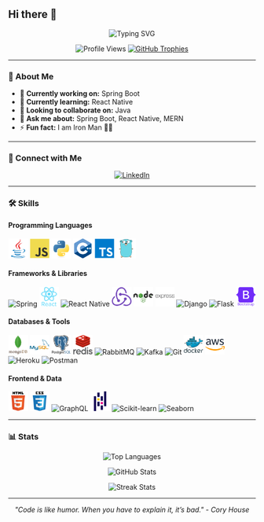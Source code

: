 ## Hi there 👋

<p align="center">
  <img src="https://readme-typing-svg.herokuapp.com?font=Fira+Code&size=28&pause=1000&color=00FFDD&center=true&vCenter=true&width=500&height=60&lines=Hello%2C+I'm+Niraj+Kumar+Nirala;A+Passionate+Software+Engineer" alt="Typing SVG">
</p>

<p align="center">
  <img src="https://komarev.com/ghpvc/?username=nirajnirala633&label=Profile%20Views&color=0e75b6&style=flat-square" alt="Profile Views" />
  <a href="https://github.com/ryo-ma/github-profile-trophy">
    <img src="https://github-profile-trophy.vercel.app/?username=nirajnirala633&theme=onedark&margin-w=15" alt="GitHub Trophies" />
  </a>
</p>

---

### 🌟 About Me
- 🔭 **Currently working on:** Spring Boot  
- 🌱 **Currently learning:** React Native  
- 👯 **Looking to collaborate on:** Java  
- 💬 **Ask me about:** Spring Boot, React Native, MERN  
- ⚡ **Fun fact:** I am Iron Man 🦸‍♂️  

---

### 📱 Connect with Me
<p align="center">
  <a href="https://www.linkedin.com/in/niraj-kumar-nirala-0169a11b0/" target="_blank">
    <img src="https://raw.githubusercontent.com/rahuldkjain/github-profile-readme-generator/master/src/images/icons/Social/linked-in-alt.svg" alt="LinkedIn" height="30" width="40" />
  </a>
  <!-- Add more social links here if applicable, e.g., Twitter -->
  <!-- Example: -->
  <!-- <a href="https://twitter.com/niraj_nirala" target="_blank">
    <img src="https://raw.githubusercontent.com/rahuldkjain/github-profile-readme-generator/master/src/images/icons/Social/twitter.svg" alt="Twitter" height="30" width="40" />
  </a> -->
</p>

---

### 🛠️ Skills

#### Programming Languages
<p align="left">
  <img src="https://raw.githubusercontent.com/devicons/devicon/master/icons/java/java-original.svg" alt="Java" width="40" height="40" title="Java"/>
  <img src="https://raw.githubusercontent.com/devicons/devicon/master/icons/javascript/javascript-original.svg" alt="JavaScript" width="40" height="40" title="JavaScript"/>
  <img src="https://raw.githubusercontent.com/devicons/devicon/master/icons/python/python-original.svg" alt="Python" width="40" height="40" title="Python"/>
  <img src="https://raw.githubusercontent.com/devicons/devicon/master/icons/cplusplus/cplusplus-original.svg" alt="C++" width="40" height="40" title="C++"/>
  <img src="https://raw.githubusercontent.com/devicons/devicon/master/icons/typescript/typescript-original.svg" alt="TypeScript" width="40" height="40" title="TypeScript"/>
  <img src="https://raw.githubusercontent.com/devicons/devicon/master/icons/go/go-original.svg" alt="Go" width="40" height="40" title="Go"/>
</p>

#### Frameworks & Libraries
<p align="left">
  <img src="https://www.vectorlogo.zone/logos/springio/springio-icon.svg" alt="Spring" width="40" height="40" title="Spring"/>
  <img src="https://raw.githubusercontent.com/devicons/devicon/master/icons/react/react-original-wordmark.svg" alt="React" width="40" height="40" title="React"/>
  <img src="https://reactnative.dev/img/header_logo.svg" alt="React Native" width="40" height="40" title="React Native"/>
  <img src="https://raw.githubusercontent.com/devicons/devicon/master/icons/redux/redux-original.svg" alt="Redux" width="40" height="40" title="Redux"/>
  <img src="https://raw.githubusercontent.com/devicons/devicon/master/icons/nodejs/nodejs-original-wordmark.svg" alt="Node.js" width="40" height="40" title="Node.js"/>
  <img src="https://raw.githubusercontent.com/devicons/devicon/master/icons/express/express-original-wordmark.svg" alt="Express" width="40" height="40" title="Express"/>
  <img src="https://cdn.worldvectorlogo.com/logos/django.svg" alt="Django" width="40" height="40" title="Django"/>
  <img src="https://www.vectorlogo.zone/logos/pocoo_flask/pocoo_flask-icon.svg" alt="Flask" width="40" height="40" title="Flask"/>
  <img src="https://raw.githubusercontent.com/devicons/devicon/master/icons/bootstrap/bootstrap-plain-wordmark.svg" alt="Bootstrap" width="40" height="40" title="Bootstrap"/>
</p>

#### Databases & Tools
<p align="left">
  <img src="https://raw.githubusercontent.com/devicons/devicon/master/icons/mongodb/mongodb-original-wordmark.svg" alt="MongoDB" width="40" height="40" title="MongoDB"/>
  <img src="https://raw.githubusercontent.com/devicons/devicon/master/icons/mysql/mysql-original-wordmark.svg" alt="MySQL" width="40" height="40" title="MySQL"/>
  <img src="https://raw.githubusercontent.com/devicons/devicon/master/icons/postgresql/postgresql-original-wordmark.svg" alt="PostgreSQL" width="40" height="40" title="PostgreSQL"/>
  <img src="https://raw.githubusercontent.com/devicons/devicon/master/icons/redis/redis-original-wordmark.svg" alt="Redis" width="40" height="40" title="Redis"/>
  <img src="https://www.vectorlogo.zone/logos/rabbitmq/rabbitmq-icon.svg" alt="RabbitMQ" width="40" height="40" title="RabbitMQ"/>
  <img src="https://www.vectorlogo.zone/logos/apache_kafka/apache_kafka-icon.svg" alt="Kafka" width="40" height="40" title="Kafka"/>
  <img src="https://www.vectorlogo.zone/logos/git-scm/git-scm-icon.svg" alt="Git" width="40" height="40" title="Git"/>
  <img src="https://raw.githubusercontent.com/devicons/devicon/master/icons/docker/docker-original-wordmark.svg" alt="Docker" width="40" height="40" title="Docker"/>
  <img src="https://raw.githubusercontent.com/devicons/devicon/master/icons/amazonwebservices/amazonwebservices-original-wordmark.svg" alt="AWS" width="40" height="40" title="AWS"/>
  <img src="https://www.vectorlogo.zone/logos/heroku/heroku-icon.svg" alt="Heroku" width="40" height="40" title="Heroku"/>
  <img src="https://www.vectorlogo.zone/logos/getpostman/getpostman-icon.svg" alt="Postman" width="40" height="40" title="Postman"/>
</p>

#### Frontend & Data
<p align="left">
  <img src="https://raw.githubusercontent.com/devicons/devicon/master/icons/html5/html5-original-wordmark.svg" alt="HTML5" width="40" height="40" title="HTML5"/>
  <img src="https://raw.githubusercontent.com/devicons/devicon/master/icons/css3/css3-original-wordmark.svg" alt="CSS3" width="40" height="40" title="CSS3"/>
  <img src="https://www.vectorlogo.zone/logos/graphql/graphql-icon.svg" alt="GraphQL" width="40" height="40" title="GraphQL"/>
  <img src="https://raw.githubusercontent.com/devicons/devicon/master/icons/pandas/pandas-original.svg" alt="Pandas" width="40" height="40" title="Pandas"/>
  <img src="https://upload.wikimedia.org/wikipedia/commons/0/05/Scikit_learn_logo_small.svg" alt="Scikit-learn" width="40" height="40" title="Scikit-learn"/>
  <img src="https://seaborn.pydata.org/_images/logo-mark-lightbg.svg" alt="Seaborn" width="40" height="40" title="Seaborn"/>
</p>

---

### 📊 Stats
<p align="center">
  <img src="https://github-readme-stats.vercel.app/api/top-langs?username=nirajnirala633&show_icons=true&locale=en&layout=compact&theme=radical" alt="Top Languages" />
</p>
<p align="center">
  <img src="https://github-readme-stats.vercel.app/api?username=nirajnirala633&show_icons=true&locale=en&theme=radical" alt="GitHub Stats" />
</p>
<p align="center">
  <img src="https://github-readme-streak-stats.herokuapp.com/?user=nirajnirala633&theme=radical" alt="Streak Stats" />
</p>

---

<p align="center">
  <i>"Code is like humor. When you have to explain it, it’s bad." - Cory House</i>
</p>
